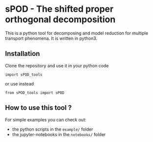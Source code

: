 # sPOD - The shifted  proper orthogonal decomposition
This is a python tool for decomposing and model reduction for multiple transport phenomena.
It is written in python3.

## Installation
Clone the repository and use it in your python code

    import sPOD_tools

or use instead
    
    from sPOD_tools import sPOD
    
## How to use this tool ?
For simple examples you can check out:
    
  * the python scripts in the `example/` folder
  * the jupyter-notebooks in the `notebooks/` folder
